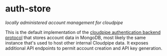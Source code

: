 # auth-store

*locally administered account management for cloudpipe*

This is the default implementation of the [cloudpipe authentication backend protocol](https://github.com/cloudpipe/cloudpipe/wiki/Authentication) that stores account data in MongoDB, most likely the same instance that's used to host other internal Cloudpipe data. It exposes additional API endpoints to permit account creation and API key generation.
